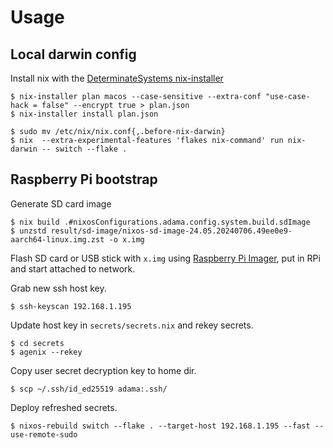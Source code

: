 # Usage

## Local darwin config

Install nix with the [DeterminateSystems nix-installer](https://github.com/DeterminateSystems/nix-installer)

```shell
$ nix-installer plan macos --case-sensitive --extra-conf "use-case-hack = false" --encrypt true > plan.json
$ nix-installer install plan.json

$ sudo mv /etc/nix/nix.conf{,.before-nix-darwin}
$ nix  --extra-experimental-features 'flakes nix-command' run nix-darwin -- switch --flake .
```

## Raspberry Pi bootstrap

Generate SD card image

```shell
$ nix build .#nixosConfigurations.adama.config.system.build.sdImage
$ unzstd result/sd-image/nixos-sd-image-24.05.20240706.49ee0e9-aarch64-linux.img.zst -o x.img
```

Flash SD card or USB stick with `x.img` using [Raspberry Pi Imager](https://www.raspberrypi.com/software/), put in RPi and start attached to network.

Grab new ssh host key.

```shell
$ ssh-keyscan 192.168.1.195
```

Update host key in `secrets/secrets.nix` and rekey secrets.

```shell
$ cd secrets
$ agenix --rekey
```

Copy user secret decryption key to home dir.

```shell
$ scp ~/.ssh/id_ed25519 adama:.ssh/
```

Deploy refreshed secrets.

```shell
$ nixos-rebuild switch --flake . --target-host 192.168.1.195 --fast --use-remote-sudo
```

